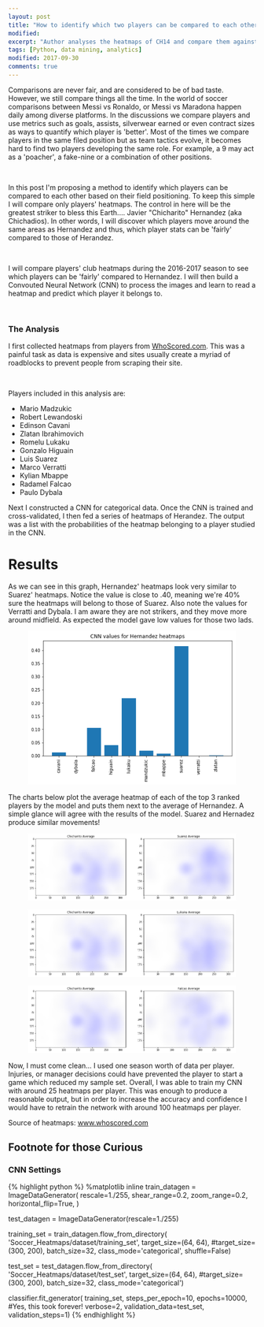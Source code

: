 ```yaml
---
layout: post
title: "How to identify which two players can be compared to each other"
modified:
excerpt: "Author analyses the heatmaps of CH14 and compare them against other players"
tags: [Python, data mining, analytics]
modified: 2017-09-30
comments: true
---
```


Comparisons are never fair, and are considered to be of bad taste. However, we still compare things all the time. In the world of soccer comparisons between Messi vs Ronaldo, or Messi vs Maradona happen daily among diverse platforms. In the discussions we compare players and use metrics such as goals, assists, silverwear earned or even contract sizes as ways to quantify which player is 'better'. Most of the times we compare players in the same filed position but as team tactics evolve, it becomes hard to find two players developing the same role. For example, a 9 may act as a 'poacher', a fake-nine or a combination of other positions.

<br>

In this post I'm proposing a method to identify which players can be compared to each other based on their field positioning. To keep this simple I will compare only players' heatmaps. The control in here will be the greatest striker to bless this Earth.... Javier "Chicharito" Hernandez (aka Chichadios). In other words, I will discover which players move around the same areas as Hernandez and thus, which player stats can be 'fairly' compared to those of Herandez.

<br>

I will compare players' club heatmaps during the 2016-2017 season to see which players can be 'fairly' compared to Hernandez. I will then build a Convouted Neural Network (CNN) to process the images and learn to read a heatmap and predict which player it belongs to.

<br>

### The Analysis 

I first collected heatmaps from players from [WhoScored.com](www.whoscored.com). This was a painful task as data is expensive and sites usually create a myriad of roadblocks to prevent people from scraping their site.

<br>

Players included in this analysis are:
 
* Mario Madzukic
* Robert Lewandoski
* Edinson Cavani
* Zlatan Ibrahimovich
* Romelu Lukaku
* Gonzalo Higuain
* Luis Suarez
* Marco Verratti
* Kylian Mbappe
* Radamel Falcao
* Paulo Dybala

Next I constructed a CNN for categorical data. Once the CNN is trained and cross-validated, I then fed a series of heatmaps of Herandez. The output was a list with the probabilities of the heatmap belonging to a player studied in the CNN.


# Results

As we can see in this graph, Hernandez' heatmaps look very similar to Suarez' heatmaps. Notice the value is close to .40, meaning we're 40% sure the heatmaps will belong to those of Suarez. Also note the values for Verratti and Dybala. I am aware they are not strikers, and they move more around midfield. As expected the model gave low values for those two lads.



<figure>
     <img src="/images/ch14_heatmaps_study/overall_sumnary.png">
    <figcaption></figcaption>
</figure>


The charts below plot the average heatmap of each of the top 3 ranked players by the model and puts them next to the average of Hernandez. A simple glance will agree with the results of the model. Suarez and Hernadez produce similar movements!



<figure>
     <img src="/images/ch14_heatmaps_study/ch_suarez.png">
    <figcaption></figcaption>
</figure>

<figure>
     <img src="/images/ch14_heatmaps_study/ch_lukaku.png">
    <figcaption></figcaption>
</figure>

<figure>
     <img src="/images/ch14_heatmaps_study/ch_falcao.png">
    <figcaption></figcaption>
</figure>


Now, I must come clean... I used one season worth of data per player. Injuries, or manager decisions could have prevented the player to start a game which reduced my sample set. Overall, I was able to train my CNN with around 25 heatmaps per player. This was enough to produce a reasonable output, but in order to increase the accuracy and confidence I would have to retrain the network with around 100 heatmaps per player.

Source of heatmaps: www.whoscored.com 


## Footnote for those Curious
### CNN Settings

{% highlight python %}
%matplotlib inline
train_datagen = ImageDataGenerator(
        rescale=1./255,
        shear_range=0.2,
        zoom_range=0.2,
        horizontal_flip=True,
        )

test_datagen = ImageDataGenerator(rescale=1./255)

training_set = train_datagen.flow_from_directory(
        'Soccer_Heatmaps/dataset/training_set',
        target_size=(64, 64),
        #target_size=(300, 200),
        batch_size=32,
        class_mode='categorical',
        shuffle=False)

test_set = test_datagen.flow_from_directory(
        'Soccer_Heatmaps/dataset/test_set',
        target_size=(64, 64),
        #target_size=(300, 200),
        batch_size=32,
        class_mode='categorical')

classifier.fit_generator(
        training_set,
        steps_per_epoch=10,
        epochs=10000, #Yes, this took forever!
        verbose=2,
        validation_data=test_set,
        validation_steps=1)
{% endhighlight %}
